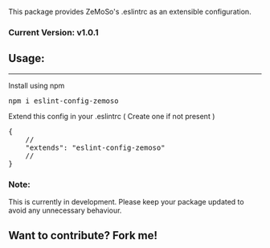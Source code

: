 <p>This package provides ZeMoSo's .eslintrc as an extensible configuration.</p>
<h3>Current Version: v1.0.1</h3>
<h2>Usage:</h2><hr>
<p>Install using npm</p>
<pre>npm i eslint-config-zemoso</pre>
<p>Extend this config in your .eslintrc ( Create one if not present )<p>
<pre>
{
    //
    "extends": "eslint-config-zemoso"
    //
}
</pre>
<h3>Note:</h3>
<p>This is currently in development. Please keep your package updated to avoid any unnecessary behaviour.</p>

<h2>Want to contribute? Fork me!</h2>


